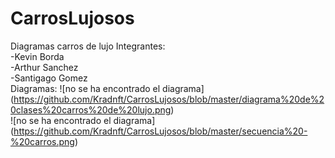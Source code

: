 # CarrosLujosos
Diagramas carros de lujo
Integrantes: <br> 
-Kevin Borda  
-Arthur Sanchez  
-Santigago Gomez  
Diagramas:
![no se ha encontrado el diagrama] (https://github.com/Kradnft/CarrosLujosos/blob/master/diagrama%20de%20clases%20carros%20de%20lujo.png)<br>
![no se ha encontrado el diagrama] (https://github.com/Kradnft/CarrosLujosos/blob/master/secuencia%20-%20carros.png) <br>
